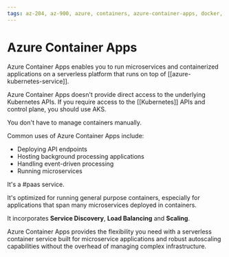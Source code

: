 ```yaml
---
tags: az-204, az-900, azure, containers, azure-container-apps, docker, k8s
---
```


# Azure Container Apps

Azure Container Apps enables you to run microservices and containerized applications on a serverless platform that runs on top of [[azure-kubernetes-service]].

Azure Container Apps doesn't provide direct access to the underlying Kubernetes APIs. If you require access to the [[Kubernetes]] APIs and control plane, you should use AKS.

You don't have to manage containers manually.

Common uses of Azure Container Apps include:

- Deploying API endpoints
- Hosting background processing applications
- Handling event-driven processing
- Running microservices

It's a #paas service.

It's optimized for running general purpose containers, especially for applications that span many microservices deployed in containers.

It incorporates **Service Discovery**, **Load Balancing** and **Scaling**.

Azure Container Apps provides the flexibility you need with a serverless container service built for microservice applications and robust autoscaling capabilities without the overhead of managing complex infrastructure.
